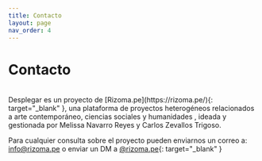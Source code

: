 ```yaml
---
title: Contacto
layout: page
nav_order: 4
---
```


# **Contacto**
<br />
Desplegar es un proyecto de [Rizoma.pe](https://rizoma.pe/){: target="_blank" }, una plataforma de proyectos heterogéneos relacionados a arte contemporáneo, ciencias sociales y humanidades , ideada y gestionada por Melissa Navarro Reyes y Carlos Zevallos Trigoso.

Para cualquier consulta sobre el proyecto pueden enviarnos un correo a: info@rizoma.pe o enviar un DM a [@rizoma.pe](https://www.instagram.com/rizoma.pe/){: target="_blank" }

